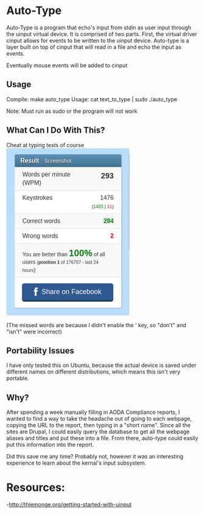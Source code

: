 Auto-Type
==========

Auto-Type is a program that echo's input from stdin as user input through the uinput virtual device. It is comprised of two parts. First, the virtual driver cinput allows for events to be written to the uinput device. Auto-type is a layer built on top of cinput that will read in a file and echo the input as events.

Eventually mouse events will be added to cinput  

Usage
--------------
Compile: make auto_type
Usage: cat text_to_type | sudo ./auto_type  
  
Note: Must run as sudo or the program will not work

What Can I Do With This?  
---------------------------  

Cheat at typing tests of course  
	![](cheating.png)
	
(The missed words are because I didn't enable the ' key, so "don't" and "isn't" were incorrect)
	
Portability Issues 
--------------------------  

I have only tested this on Ubuntu, because the actual device is saved under different names on different distributions, which means this isn't very portable.  

Why?  
----------------------------  

After spending a week manually filling in AODA Compliance reports, I wanted to find a way to take the headache out of going to each webpage, copying the URL to the report, then typing in a "short name". Since all the sites are Drupal, I could easily query the database to get all the webpage aliases and titles and put these into a file. From there, auto-type could easily put this information into the report.    

Did this save me any time? Probably not, however it was an interesting experience to learn about the kernal's input subsystem.  


Resources:  
=======================  
-http://thiemonge.org/getting-started-with-uinput
